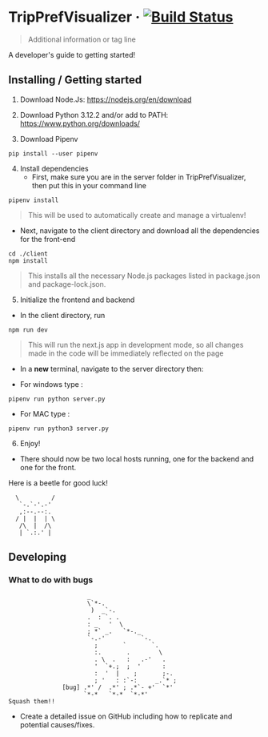 # TripPrefVisualizer &middot; [![Build Status](https://img.shields.io/travis/npm/npm/latest.svg?style=flat-square)](https://travis-ci.org/npm/npm) 
> Additional information or tag line

A developer's guide to getting started!

## Installing / Getting started

1. Download Node.Js: https://nodejs.org/en/download

2. Download Python 3.12.2 and/or add to PATH: https://www.python.org/downloads/

3. Download Pipenv
```shell
pip install --user pipenv
```
4. Install dependencies
    * First, make sure you are in the server folder in TripPrefVisualizer, then put this in your command line 
```shell
pipenv install
```
> This will be used to automatically create and manage a virtualenv!

- Next, navigate to the client directory and download all the dependencies for the front-end
```shell
cd ./client
npm install
```
> This installs all the necessary Node.js packages listed in package.json and package-lock.json.

5. Initialize the frontend and backend
- In the client directory, run
```shell
npm run dev
```
> This will run the next.js app in development mode, so all changes made in the code will be immediately reflected on the page

- In a **new** terminal, navigate to the server directory then:
* For windows type :
```shell
pipenv run python server.py
```

* For MAC type :
```shell
pipenv run python3 server.py
``` 

6. Enjoy!
- There should now be two local hosts running, one for the backend and one for the front.

Here is a beetle for good luck! 
```shell
  \         /         
   `-.`-'.-'
   ,:--.--:.
  / |  |  | \
   /\  |  /\
   | `.:.' |
```

## Developing 

### What to do with bugs
```shell
                      _                        
                      \`*-.                    
                       )  _`-.                 
                      .  : `. .                
                      : _   '  \               
                      ; *` _.   `*-._          
                      `-.-'          `-.       
                        ;       `       `.     
                        :.       .        \    
                        . \  .   :   .-'   .   
                        '  `+.;  ;  '      :   
                        :  '  |    ;       ;-. 
                        ; '   : :`-:     _.`* ;
               [bug] .*' /  .*' ; .*`- +'  `*' 
                     `*-*   `*-*  `*-*'        
Squash them!!
```
- Create a detailed issue on GitHub including how to replicate and potential causes/fixes.
